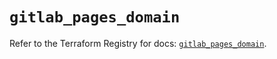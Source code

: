 # `gitlab_pages_domain`

Refer to the Terraform Registry for docs: [`gitlab_pages_domain`](https://registry.terraform.io/providers/gitlabhq/gitlab/18.4.0/docs/resources/pages_domain).
